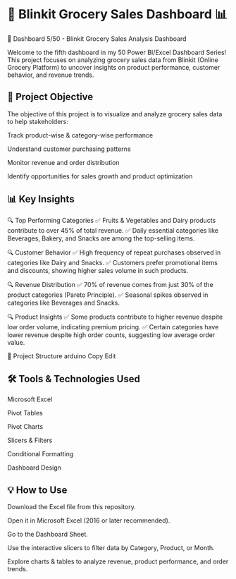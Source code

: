 # 🛒 Blinkit Grocery Sales Dashboard 📊

🚀 Dashboard 5/50 - Blinkit Grocery Sales Analysis Dashboard

Welcome to the fifth dashboard in my 50 Power BI/Excel Dashboard Series!
This project focuses on analyzing grocery sales data from Blinkit (Online Grocery Platform) to uncover insights on product performance, customer behavior, and revenue trends.

## 🎯 Project Objective
The objective of this project is to visualize and analyze grocery sales data to help stakeholders:

Track product-wise & category-wise performance

Understand customer purchasing patterns

Monitor revenue and order distribution

Identify opportunities for sales growth and product optimization

## 📊 Key Insights
🔍 Top Performing Categories
✅ Fruits & Vegetables and Dairy products contribute to over 45% of total revenue.
✅ Daily essential categories like Beverages, Bakery, and Snacks are among the top-selling items.

🔍 Customer Behavior
✅ High frequency of repeat purchases observed in categories like Dairy and Snacks.
✅ Customers prefer promotional items and discounts, showing higher sales volume in such products.

🔍 Revenue Distribution
✅ 70% of revenue comes from just 30% of the product categories (Pareto Principle).
✅ Seasonal spikes observed in categories like Beverages and Snacks.

🔍 Product Insights
✅ Some products contribute to higher revenue despite low order volume, indicating premium pricing.
✅ Certain categories have lower revenue despite high order counts, suggesting low average order value.

📂 Project Structure
arduino
Copy
Edit

## 🛠️ Tools & Technologies Used
Microsoft Excel

Pivot Tables

Pivot Charts

Slicers & Filters

Conditional Formatting

Dashboard Design

## 💡 How to Use
Download the Excel file from this repository.

Open it in Microsoft Excel (2016 or later recommended).

Go to the Dashboard Sheet.

Use the interactive slicers to filter data by Category, Product, or Month.

Explore charts & tables to analyze revenue, product performance, and order trends.

